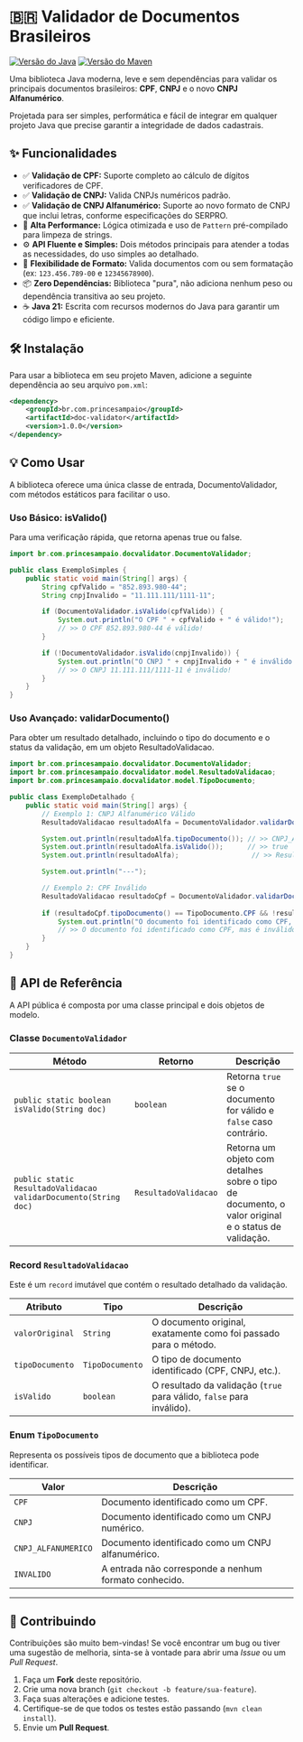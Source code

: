 # 🇧🇷 Validador de Documentos Brasileiros

[![Versão do Java](https://img.shields.io/badge/Java-21-blue.svg)](https://www.oracle.com/java/technologies/downloads/)
[![Versão do Maven](https://img.shields.io/badge/Maven-3.8%2B-brightgreen.svg)](https://maven.apache.org/)

Uma biblioteca Java moderna, leve e sem dependências para validar os principais documentos brasileiros: **CPF**, **CNPJ** e o novo **CNPJ Alfanumérico**.

Projetada para ser simples, performática e fácil de integrar em qualquer projeto Java que precise garantir a integridade de dados cadastrais.

## ✨ Funcionalidades

*   ✅ **Validação de CPF:** Suporte completo ao cálculo de dígitos verificadores de CPF.
*   ✅ **Validação de CNPJ:** Valida CNPJs numéricos padrão.
*   ✅ **Validação de CNPJ Alfanumérico:** Suporte ao novo formato de CNPJ que inclui letras, conforme especificações do SERPRO.
*   🚀 **Alta Performance:** Lógica otimizada e uso de `Pattern` pré-compilado para limpeza de strings.
*   ⚙️ **API Fluente e Simples:** Dois métodos principais para atender a todas as necessidades, do uso simples ao detalhado.
*   💅 **Flexibilidade de Formato:** Valida documentos com ou sem formatação (ex: `123.456.789-00` e `12345678900`).
*   📦 **Zero Dependências:** Biblioteca "pura", não adiciona nenhum peso ou dependência transitiva ao seu projeto.
*   ☕ **Java 21:** Escrita com recursos modernos do Java para garantir um código limpo e eficiente.

## 🛠️ Instalação

Para usar a biblioteca em seu projeto Maven, adicione a seguinte dependência ao seu arquivo `pom.xml`:

```xml
<dependency>
    <groupId>br.com.princesampaio</groupId>
    <artifactId>doc-validator</artifactId>
    <version>1.0.0</version>
</dependency>
```

## 💡 Como Usar
A biblioteca oferece uma única classe de entrada, DocumentoValidador, com métodos estáticos para facilitar o uso.
### Uso Básico: isValido()
Para uma verificação rápida, que retorna apenas true ou false.
```java
import br.com.princesampaio.docvalidator.DocumentoValidador;

public class ExemploSimples {
    public static void main(String[] args) {
        String cpfValido = "852.893.980-44";
        String cnpjInvalido = "11.111.111/1111-11";

        if (DocumentoValidador.isValido(cpfValido)) {
            System.out.println("O CPF " + cpfValido + " é válido!");
            // >> O CPF 852.893.980-44 é válido!
        }

        if (!DocumentoValidador.isValido(cnpjInvalido)) {
            System.out.println("O CNPJ " + cnpjInvalido + " é inválido!");
            // >> O CNPJ 11.111.111/1111-11 é inválido!
        }
    }
}
```

### Uso Avançado: validarDocumento()
Para obter um resultado detalhado, incluindo o tipo do documento e o status da validação, em um objeto ResultadoValidacao.
```java
import br.com.princesampaio.docvalidator.DocumentoValidador;
import br.com.princesampaio.docvalidator.model.ResultadoValidacao;
import br.com.princesampaio.docvalidator.model.TipoDocumento;

public class ExemploDetalhado {
    public static void main(String[] args) {
        // Exemplo 1: CNPJ Alfanumérico Válido
        ResultadoValidacao resultadoAlfa = DocumentoValidador.validarDocumento("12ABC34501DE35");

        System.out.println(resultadoAlfa.tipoDocumento()); // >> CNPJ_ALFANUMERICO
        System.out.println(resultadoAlfa.isValido());      // >> true
        System.out.println(resultadoAlfa);                  // >> ResultadoValidacao[valorOriginal=12ABC34501DE35, tipoDocumento=CNPJ_ALFANUMERICO, isValido=true]

        System.out.println("---");

        // Exemplo 2: CPF Inválido
        ResultadoValidacao resultadoCpf = DocumentoValidador.validarDocumento("123.456.789-00");
        
        if (resultadoCpf.tipoDocumento() == TipoDocumento.CPF && !resultadoCpf.isValido()) {
            System.out.println("O documento foi identificado como CPF, mas é inválido.");
            // >> O documento foi identificado como CPF, mas é inválido.
        }
    }
}
```

## 📖 API de Referência

A API pública é composta por uma classe principal e dois objetos de modelo.

### Classe `DocumentoValidador`

| Método                                                      | Retorno                  | Descrição                                                                                             |
| ----------------------------------------------------------- | ------------------------ | ----------------------------------------------------------------------------------------------------- |
| ``public static boolean isValido(String doc)``                | ``boolean``              | Retorna `true` se o documento for válido e `false` caso contrário.                                    |
| ``public static ResultadoValidacao validarDocumento(String doc)`` | ``ResultadoValidacao``   | Retorna um objeto com detalhes sobre o tipo de documento, o valor original e o status de validação. |

### Record `ResultadoValidacao`

Este é um `record` imutável que contém o resultado detalhado da validação.

| Atributo          | Tipo              | Descrição                                                                 |
| ----------------- | ----------------- | ------------------------------------------------------------------------- |
| ``valorOriginal`` | ``String``        | O documento original, exatamente como foi passado para o método.          |
| ``tipoDocumento`` | ``TipoDocumento`` | O tipo de documento identificado (CPF, CNPJ, etc.).                       |
| ``isValido``      | ``boolean``       | O resultado da validação (`true` para válido, `false` para inválido).   |

### Enum `TipoDocumento`

Representa os possíveis tipos de documento que a biblioteca pode identificar.

| Valor                 | Descrição                                         |
| --------------------- | ------------------------------------------------- |
| ``CPF``               | Documento identificado como um CPF.               |
| ``CNPJ``              | Documento identificado como um CNPJ numérico.       |
| ``CNPJ_ALFANUMERICO`` | Documento identificado como um CNPJ alfanumérico. |
| ``INVALIDO``          | A entrada não corresponde a nenhum formato conhecido. |

---

## 🤝 Contribuindo

Contribuições são muito bem-vindas! Se você encontrar um bug ou tiver uma sugestão de melhoria, sinta-se à vontade para abrir uma *Issue* ou um *Pull Request*.

1.  Faça um **Fork** deste repositório.
2.  Crie uma nova branch (`git checkout -b feature/sua-feature`).
3.  Faça suas alterações e adicione testes.
4.  Certifique-se de que todos os testes estão passando (`mvn clean install`).
5.  Envie um **Pull Request**.